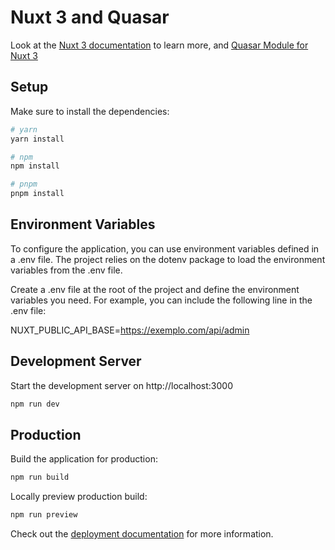 # Nuxt 3 and Quasar

Look at the [Nuxt 3 documentation](https://nuxt.com/docs/getting-started/introduction) to learn more, and [Quasar Module for Nuxt 3](https://nuxt.com/modules/quasar)

## Setup

Make sure to install the dependencies:

```bash
# yarn
yarn install

# npm
npm install

# pnpm
pnpm install
```

## Environment Variables

To configure the application, you can use environment variables defined in a .env file. The project relies on the dotenv package to load the environment variables from the .env file.

Create a .env file at the root of the project and define the environment variables you need. For example, you can include the following line in the .env file:


NUXT_PUBLIC_API_BASE=https://exemplo.com/api/admin

## Development Server

Start the development server on http://localhost:3000

```bash
npm run dev
```

## Production

Build the application for production:

```bash
npm run build
```

Locally preview production build:

```bash
npm run preview
```

Check out the [deployment documentation](https://nuxt.com/docs/getting-started/deployment) for more information.
